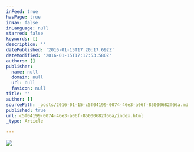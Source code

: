 ```yaml
---
inFeed: true
hasPage: true
inNav: false
inLanguage: null
starred: false
keywords: []
description: ''
datePublished: '2016-01-15T17:20:17.692Z'
dateModified: '2016-01-15T17:17:53.580Z'
authors: []
publisher:
  name: null
  domain: null
  url: null
  favicon: null
title: ''
author: []
sourcePath: _posts/2016-01-15-c5f04199-0074-46e3-a06f-85000682f66a.md
published: true
url: c5f04199-0074-46e3-a06f-85000682f66a/index.html
_type: Article

---
```

![](https://the-grid-user-content.s3-us-west-2.amazonaws.com/1f5340e8-2bb3-4834-abb8-5b2c300448c3.jpg)